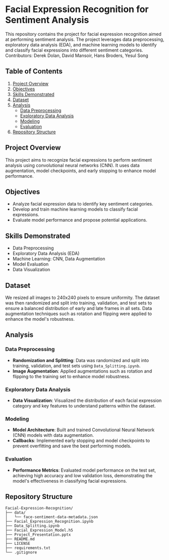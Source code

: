 # Facial Expression Recognition for Sentiment Analysis

This repository contains the project for facial expression recognition aimed at performing sentiment analysis. The project leverages data preprocessing, exploratory data analysis (EDA), and machine learning models to identify and classify facial expressions into different sentiment categories. Contributors: Derek Dolan, David Mansoir, Hans Broders, Yesul Song

## Table of Contents
1. [Project Overview](#project-overview)
2. [Objectives](#objectives)
3. [Skills Demonstrated](#skills-demonstrated)
4. [Dataset](#dataset)
5. [Analysis](#analysis)
    - [Data Preprocessing](#data-preprocessing)
    - [Exploratory Data Analysis](#exploratory-data-analysis)
    - [Modeling](#modeling)
    - [Evaluation](#evaluation)
6. [Repository Structure](#repository-structure)

## Project Overview
This project aims to recognize facial expressions to perform sentiment analysis using convolutional neural networks (CNN). It uses data augmentation, model checkpoints, and early stopping to enhance model performance.

## Objectives
- Analyze facial expression data to identify key sentiment categories.
- Develop and train machine learning models to classify facial expressions.
- Evaluate model performance and propose potential applications.

## Skills Demonstrated
- Data Preprocessing
- Exploratory Data Analysis (EDA)
- Machine Learning: CNN, Data Augmentation
- Model Evaluation
- Data Visualization

## Dataset
We resized all images to 240x240 pixels to ensure uniformity. The dataset was then randomized and split into training, validation, and test sets to ensure a balanced distribution of early and late frames in all sets. Data augmentation techniques such as rotation and flipping were applied to enhance the model's robustness.

## Analysis
### Data Preprocessing
- **Randomization and Splitting**: Data was randomized and split into training, validation, and test sets using `Data_Splitting.ipynb`.
- **Image Augmentation**: Applied augmentations such as rotation and flipping to the training set to enhance model robustness.

### Exploratory Data Analysis
- **Data Visualization**: Visualized the distribution of each facial expression category and key features to understand patterns within the dataset.

### Modeling
- **Model Architecture**: Built and trained Convolutional Neural Network (CNN) models with data augmentation.
- **Callbacks**: Implemented early stopping and model checkpoints to prevent overfitting and save the best performing models.

### Evaluation
- **Performance Metrics**: Evaluated model performance on the test set, achieving high accuracy and low validation loss, demonstrating the model's effectiveness in classifying facial expressions.


## Repository Structure
```plaintext
Facial-Expression-Recognition/
├── data/
│   └── face-sentiment-data-metadata.json
├── Facial_Expression_Recognition.ipynb
├── Data_Splitting.ipynb
├── Facial_Expression_Model.h5
├── Project_Presentation.pptx
├── README.md
├── LICENSE
├── requirements.txt
└── .gitignore
